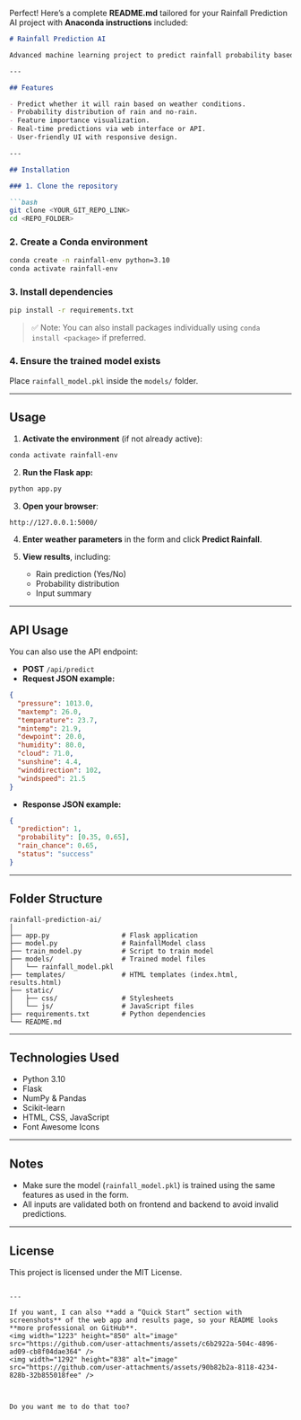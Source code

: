Perfect! Here’s a complete **README.md** tailored for your Rainfall Prediction AI project with **Anaconda instructions** included:

````markdown
# Rainfall Prediction AI

Advanced machine learning project to predict rainfall probability based on current weather parameters. Built with **Python**, **Flask**, and **scikit-learn**.

---

## Features

- Predict whether it will rain based on weather conditions.
- Probability distribution of rain and no-rain.
- Feature importance visualization.
- Real-time predictions via web interface or API.
- User-friendly UI with responsive design.

---

## Installation

### 1. Clone the repository

```bash
git clone <YOUR_GIT_REPO_LINK>
cd <REPO_FOLDER>
````

### 2. Create a Conda environment

```bash
conda create -n rainfall-env python=3.10
conda activate rainfall-env
```

### 3. Install dependencies

```bash
pip install -r requirements.txt
```

> ✅ Note: You can also install packages individually using `conda install <package>` if preferred.

### 4. Ensure the trained model exists

Place `rainfall_model.pkl` inside the `models/` folder.

---

## Usage

1. **Activate the environment** (if not already active):

```bash
conda activate rainfall-env
```

2. **Run the Flask app:**

```bash
python app.py
```

3. **Open your browser**:

```
http://127.0.0.1:5000/
```

4. **Enter weather parameters** in the form and click **Predict Rainfall**.

5. **View results**, including:

   * Rain prediction (Yes/No)
   * Probability distribution
   * Input summary

---

## API Usage

You can also use the API endpoint:

* **POST** `/api/predict`
* **Request JSON example:**

```json
{
  "pressure": 1013.0,
  "maxtemp": 26.0,
  "temparature": 23.7,
  "mintemp": 21.9,
  "dewpoint": 20.0,
  "humidity": 80.0,
  "cloud": 71.0,
  "sunshine": 4.4,
  "winddirection": 102,
  "windspeed": 21.5
}
```

* **Response JSON example:**

```json
{
  "prediction": 1,
  "probability": [0.35, 0.65],
  "rain_chance": 0.65,
  "status": "success"
}
```

---

## Folder Structure

```
rainfall-prediction-ai/
│
├── app.py                  # Flask application
├── model.py                # RainfallModel class
├── train_model.py          # Script to train model
├── models/                 # Trained model files
│   └── rainfall_model.pkl
├── templates/              # HTML templates (index.html, results.html)
├── static/
│   ├── css/                # Stylesheets
│   └── js/                 # JavaScript files
├── requirements.txt        # Python dependencies
└── README.md
```

---

## Technologies Used

* Python 3.10
* Flask
* NumPy & Pandas
* Scikit-learn
* HTML, CSS, JavaScript
* Font Awesome Icons

---

## Notes

* Make sure the model (`rainfall_model.pkl`) is trained using the same features as used in the form.
* All inputs are validated both on frontend and backend to avoid invalid predictions.

---

## License

This project is licensed under the MIT License.

```

---

If you want, I can also **add a “Quick Start” section with screenshots** of the web app and results page, so your README looks **more professional on GitHub**.  
<img width="1223" height="850" alt="image" src="https://github.com/user-attachments/assets/c6b2922a-504c-4896-ad09-cb8f04dae364" />
<img width="1292" height="838" alt="image" src="https://github.com/user-attachments/assets/90b82b2a-8118-4234-828b-32b855018fee" />



Do you want me to do that too?
```
